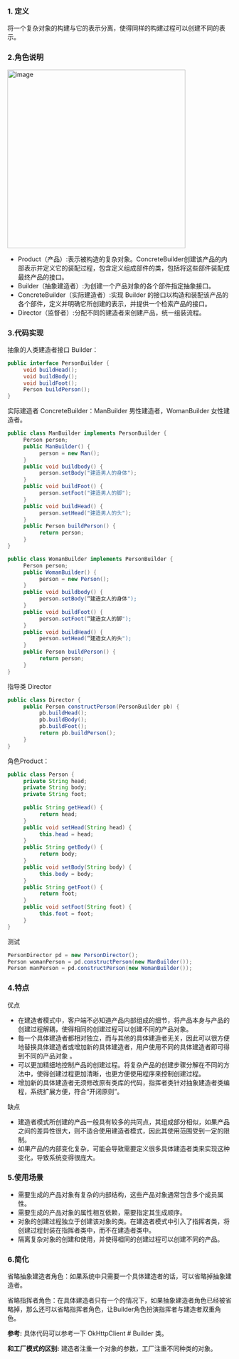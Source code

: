 ### 1. 定义
将一个复杂对象的构建与它的表示分离，使得同样的构建过程可以创建不同的表示。

### 2.角色说明

<img width="400" alt="image" src="https://user-images.githubusercontent.com/17560388/173743510-7c0b15b6-b44d-4ad3-ad37-89d8e46e8735.png">

- Product（产品）:表示被构造的复杂对象。ConcreteBuilder创建该产品的内部表示并定义它的装配过程，包含定义组成部件的类，包括将这些部件装配成最终产品的接口。
- Builder（抽象建造者）:为创建一个产品对象的各个部件指定抽象接口。
- ConcreteBuilder（实际建造者）:实现 Builder 的接口以构造和装配该产品的各个部件，定义并明确它所创建的表示，并提供一个检索产品的接口。
- Director（监督者）:分配不同的建造者来创建产品，统一组装流程。

### 3.代码实现

抽象的人类建造者接口 Builder：

```java
public interface PersonBuilder {  
     void buildHead();  
     void buildBody();  
     void buildFoot();  
     Person buildPerson();  
} 
```
实际建造者 ConcreteBuilder：ManBuilder 男性建造者，WomanBuilder 女性建造者。
```java
public class ManBuilder implements PersonBuilder {  
     Person person;  
     public ManBuilder() {  
          person = new Man();  
     }  
     public void buildbody() {  
          person.setBody("建造男人的身体");  
     }  
     public void buildFoot() {  
          person.setFoot("建造男人的脚");  
     }  
     public void buildHead() {  
          person.setHead("建造男人的头");  
     }  
     public Person buildPerson() {  
          return person;  
     }  
}
```
```java
public class WomanBuilder implements PersonBuilder {  
     Person person;  
     public WomanBuilder() {  
          person = new Person();  
     }  
     public void buildbody() {  
          person.setBody(“建造女人的身体");  
     }  
     public void buildFoot() {  
          person.setFoot(“建造女人的脚");  
     }  
     public void buildHead() {  
          person.setHead(“建造女人的头");  
     }  
     public Person buildPerson() {  
          return person;  
     }  
} 
```
指导类 Director
```java
public class Director {  
     public Person constructPerson(PersonBuilder pb) {  
          pb.buildHead();  
          pb.buildBody();  
          pb.buildFoot();  
          return pb.buildPerson();  
     }  
} 
```

角色Product：

```java
public class Person {  
     private String head;  
     private String body;  
     private String foot;  
  
     public String getHead() {  
          return head;  
     }  
     public void setHead(String head) {  
          this.head = head;  
     }  
     public String getBody() {  
          return body;  
     }  
     public void setBody(String body) {  
          this.body = body;  
     }  
     public String getFoot() {  
          return foot;  
     }  
     public void setFoot(String foot) {  
          this.foot = foot;  
     }  
}  
```
测试
```java
PersonDirector pd = new PersonDirector();  
Person womanPerson = pd.constructPerson(new ManBuilder());  
Person manPerson = pd.constructPerson(new WomanBuilder()); 
```
### 4.特点
优点
- 在建造者模式中，客户端不必知道产品内部组成的细节，将产品本身与产品的创建过程解耦，使得相同的创建过程可以创建不同的产品对象。
- 每一个具体建造者都相对独立，而与其他的具体建造者无关，因此可以很方便地替换具体建造者或增加新的具体建造者，用户使用不同的具体建造者即可得到不同的产品对象 。
- 可以更加精细地控制产品的创建过程。将复杂产品的创建步骤分解在不同的方法中，使得创建过程更加清晰，也更方便使用程序来控制创建过程。
- 增加新的具体建造者无须修改原有类库的代码，指挥者类针对抽象建造者类编程，系统扩展方便，符合“开闭原则”。

缺点
- 建造者模式所创建的产品一般具有较多的共同点，其组成部分相似，如果产品之间的差异性很大，则不适合使用建造者模式，因此其使用范围受到一定的限制。
- 如果产品的内部变化复杂，可能会导致需要定义很多具体建造者类来实现这种变化，导致系统变得很庞大。

### 5.使用场景

- 需要生成的产品对象有复杂的内部结构，这些产品对象通常包含多个成员属性。
- 需要生成的产品对象的属性相互依赖，需要指定其生成顺序。
- 对象的创建过程独立于创建该对象的类。在建造者模式中引入了指挥者类，将创建过程封装在指挥者类中，而不在建造者类中。
- 隔离复杂对象的创建和使用，并使得相同的创建过程可以创建不同的产品。

### 6.简化

省略抽象建造者角色：如果系统中只需要一个具体建造者的话，可以省略掉抽象建造者。

省略指挥者角色：在具体建造者只有一个的情况下，如果抽象建造者角色已经被省略掉，那么还可以省略指挥者角色，让Builder角色扮演指挥者与建造者双重角色。

**参考:** 具体代码可以参考一下 OkHttpClient # Builder 类。

**和工厂模式的区别:** 建造者注重一个对象的参数，工厂注重不同种类的对象。
